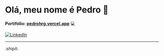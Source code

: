 # Olá, meu nome é Pedro 👋

**Portifólio: [pedrohrg.vercel.app](https://pedrohrg.vercel.app)** :computer:

  <!-- <img  alt="estanho-deku" src="https://media.tenor.com/3-erk7P4OcoAAAAM/izuku-midoriya-my-hero-academia.gif"> -->

[![LinkedIn](https://img.shields.io/badge/LinkedIn-0077B5?style=for-the-badge&logo=linkedin&logoColor=white)](https://www.linkedin.com/in/pedrohrosag/)

---
:shipit:
